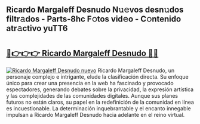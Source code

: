 ## Ricardo Margaleff Desnudo N𝚞𝚎vos desn𝚞dos filtr𝚊dos - Parts-8hc F𝚘tos vid𝚎o - C𝚘ntenido atr𝚊ctivo yuTT6

# <h2><a href="http://mb4xfh.tromn.icu/?c=Ricardo+Margaleff+Desnudo">🔗👉👉👉 Ricardo Margaleff Desnudo 🔗🔗</a></h2>

[![Ricardo Margaleff Desnudo nuevo](https://i.imgur.com/pEAQMta.gif)](http://mb4xfh.tromn.icu/?c=Ricardo+Margaleff+Desnudo)
Ricardo Margaleff Desnudo, un personaje complejo e intrigante, elude la clasificación directa. Su enfoque único para crear una presencia en la web ha fascinado y provocado espectadores, generando debates sobre la privacidad, la expresión artística y las complejidades de las comunidades digitales. Aunque sus planes futuros no están claros, su papel en la redefinición de la comunidad en línea es incuestionable. La determinación inquebrantable y el encanto innegable impulsan a Ricardo Margaleff Desnudo hacia adelante en el reino virtual.
